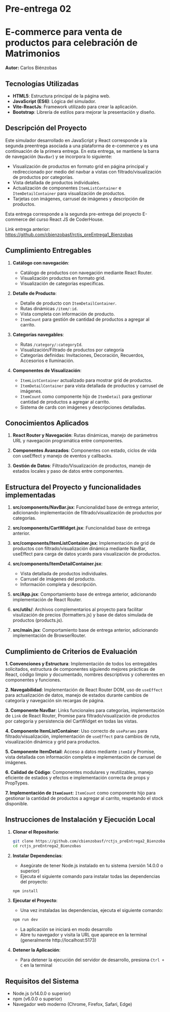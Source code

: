 # Pre-entrega 02
# E-commerce para venta de productos para celebración de Matrimonios

**Autor:** Carlos Biénzobas

## Tecnologías Utilizadas
- **HTML5**: Estructura principal de la página web.
- **JavaScript (ES6)**: Lógica del simulador.
- **Vite-ReactJs**: Framework utilizado para crear la aplicación.
- **Bootstrap**: Librería de estilos para mejorar la presentación y diseño.

## Descripción del Proyecto

Este simulador desarrollado en JavaScript y React corresponde a la segunda preentrega asociada a una plataforma de e-commerce y es una continuación de la primera entrega. En esta entrega, se mantiene la barra de navegación (`NavBar`) y se incorpora lo siguiente:

- Visualización de productos en formato grid en página principal y redireccionado por medio del navbar a vistas con filtrado/visualización de productos por categorías.
- Vista detallada de productos individuales. 
- Actualización de componentes `ItemListContainer` e `ItemDetailContainer` para visualización de productos.
- Tarjetas con imágenes, carrusel de imágenes y descripción de productos.

Esta entrega corresponde a la segunda pre-entrega del proyecto E-commerce del curso React JS de CoderHouse.

Link entrega anterior: https://github.com/cbienzobasf/rctjs_preEntrega1_Bienzobas

## Cumplimiento Entregables

1. **Catálogo con navegación**: 
   - Catálogo de productos con navegación mediante React Router.
   - Visualización productos en formato grid.
   - Visualización de categorías específicas.

2. **Detalle de Producto**:
   - Detalle de producto con `ItemDetailContainer`.
   - Rutas dinámicas `/item/:id`.
   - Vista completa con información de producto.
   - `ItemCount` para gestión de cantidad de productos a agregar al carrito.

3. **Categorías navegables**:
   - Rutas `/category/:categoryId`.
   - Visualización/Filtrado de productos por categoría
   - Categorías definidas: Invitaciones, Decoración, Recuerdos, Accesorios e Iluminación.

4. **Componentes de Visualización**:
   - `ItemListContainer` actualizado para mostrar grid de productos.
   - `ItemDetailContainer` para vista detallada de productos y carrusel de imágenes.
   - `ItemCount` como componente hijo de `ItemDetail` para gestionar cantidad de productos a agregar al carrito.
   - Sistema de cards con imágenes y descripciones detalladas.

## Conocimientos Aplicados 

1. **React Router y Navegación**: Rutas dinámicas, manejo de parámetros URL y navegación programática entre componentes.

2. **Componentes Avanzados**: Componentes con estado, ciclos de vida con useEffect y manejo de eventos y callbacks.

3. **Gestión de Datos**: Filtrado/Visualización de productos, manejo de estados locales y paso de datos entre componentes.

## Estructura del Proyecto y funcionalidades implementadas

1. **src/components/NavBar.jsx**: Funcionalidad base de entrega anterior, adicionando implementación de filtrado/visualización de productos por categorías.

2. **src/components/CartWidget.jsx**: Funcionalidad base de entrega anterior.

3. **src/components/ItemListContainer.jsx**: Implementación de grid de productos con filtrado/visualización dinámica mediante NavBar, useEffect para carga de datos ycards para visualización de productos.

4. **src/components/ItemDetailContainer.jsx**:
   - Vista detallada de productos individuales.
   - Carrusel de imágenes del producto.
   - Información completa y descripción.

5. **src/App.jsx**: Comportamiento base de entrega anterior, adicionando implementación de React Router.

6. **src/utils/**: Archivos complementarios al proyecto para facilitar visulización de precios (formatters.js) y base de datos simulada de productos (products.js).

7. **src/main.jsx**: Comportamiento base de entrega anterior, adicionando implementación de BrowserRouter.

## Cumplimiento de Criterios de Evaluación

**1. Convenciones y Estructura**: Implementación de todos los entregables solicitados, estructura de componentes siguiendo mejores prácticas de React, código limpio y documentado, nombres descriptivos y coherentes en componentes y funciones.

**2. Navegabilidad**: Implementación de React Router DOM, uso de `useEffect` para actualización de datos, manejo de estados durante cambios de categoría y navegación sin recargas de página.

**3. Componente NavBar**: Links funcionales para categorías, implementación de `Link` de React Router, Promise para filtrado/visualización de productos por categoría y persistencia del CartWidget en todas las vistas.

**4. Componente ItemListContainer**: Uso correcto de `useParams` para filtrado/visualización, implementación de `useEffect` para cambios de ruta, visualización dinámica y grid para productos.

**5. Componente ItemDetail**: Acceso a datos mediante `itemId` y Promise, vista detallada con información completa e implementación de carrusel de imágenes.

**6. Calidad de Código**: Componentes modulares y reutilizables, manejo eficiente de estados y efectos e implementación correcta de props y PropTypes.

**7. Implementación de `ItemCount`**: `ItemCount` como componente hijo para gestionar la cantidad de productos a agregar al carrito, respetando el stock disponible.

## Instrucciones de Instalación y Ejecución Local

1. **Clonar el Repositorio**:
   ```bash
   git clone https://github.com/cbienzobasf/rctjs_preEntrega2_Bienzobas.git
   cd rctjs_preEntrega2_Bienzobas
   ```

2. **Instalar Dependencias**:
   - Asegúrate de tener Node.js instalado en tu sistema (versión 14.0.0 o superior)
   - Ejecuta el siguiente comando para instalar todas las dependencias del proyecto:
   ```bash
   npm install
   ```

3. **Ejecutar el Proyecto**:
   - Una vez instaladas las dependencias, ejecuta el siguiente comando:
   ```bash
   npm run dev
   ```
   - La aplicación se iniciará en modo desarrollo
   - Abre tu navegador y visita la URL que aparece en la terminal (generalmente http://localhost:5173)

4. **Detener la Aplicación**:
   - Para detener la ejecución del servidor de desarrollo, presiona `Ctrl + C` en la terminal

## Requisitos del Sistema
- Node.js (v14.0.0 o superior)
- npm (v6.0.0 o superior)
- Navegador web moderno (Chrome, Firefox, Safari, Edge)